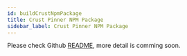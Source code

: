 ```yaml
---
id: buildCrustNpmPackage
title: Crust Pinner NPM Package
sidebar_label: Crust Pinner NPM Package
---
```


Please check Github [README](https://github.com/crustio/crust.js/tree/mainnet/packages/crust-pin), more detail is comming soon.

